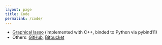 ```yaml
---
layout: page
title: Code
permalink: /code/
---
```


* [Graphical lasso](https://github.com/koheimiya/pyglassobind) (implemented with C++, binded to Python via pybind11)
* Others: [GitHub](https://github.com/koheimiya), [Bitbucket](https://bitbucket.org/kmiya/)

